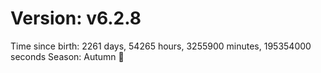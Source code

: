 # Version: v6.2.8
Time since birth: 2261 days, 54265 hours, 3255900 minutes, 195354000 seconds
Season: Autumn 🍁
